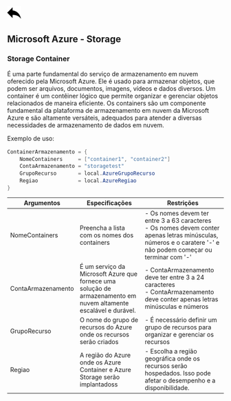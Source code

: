 [ ![back](./img/back.png) ](../README.md)

## Microsoft Azure - Storage

### Storage Container

É uma parte fundamental do serviço de armazenamento em nuvem oferecido pela Microsoft Azure. Ele é usado para armazenar objetos, que podem ser arquivos, documentos, imagens, vídeos e dados diversos. Um container é um contêiner lógico que permite organizar e gerenciar objetos relacionados de maneira eficiente. Os containers são um componente fundamental da plataforma de armazenamento em nuvem da Microsoft Azure e são altamente versáteis, adequados para atender a diversas necessidades de armazenamento de dados em nuvem.




Exemplo de uso:
```csharp
ContainerArmazenamento = {
    NomeContainers     = ["container1", "container2"]
    ContaArmazenamento = "storagetest"
    GrupoRecurso       = local.AzureGrupoRecurso
    Regiao             = local.AzureRegiao
}
```


Argumentos | Especificações	| Restrições
-----------| ------------| ----------------------
NomeContainers     | Preencha a lista com os nomes dos containers  | - Os nomes devem ter entre 3 a 63 caracteres <br> - Os nomes devem conter apenas letras minúsculas, números e o caratere '-' e não podem começar ou terminar com '-'
ContaArmazenamento |  É um serviço da Microsoft Azure que fornece uma solução de armazenamento em nuvem altamente escalável e durável.  | - ContaArmazenamento deve ter entre 3 a 24 caracteres <br> - ContaArmazenamento deve conter apenas letras minúsculas e números
GrupoRecurso	| O nome do grupo de recursos do Azure onde os recursos serão criados	| - É necessário definir um grupo de recursos para organizar e gerenciar os recursos
Regiao	| A região do Azure onde os Azure Container e Azure Storage serão implantadoss	| - Escolha a região geográfica onde os recursos serão hospedados. Isso pode afetar o desempenho e a disponibilidade.



